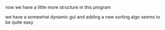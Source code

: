 now we have a little more structure in this program

we have a somewhat dynamic gui and adding a new sorting algo seems to be quite easy